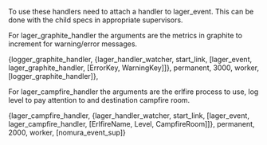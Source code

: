 To use these handlers need to attach a  handler to lager_event. This can be done with the child specs in appropriate supervisors.

For lager_graphite_handler the arguments are the metrics in graphite to increment for warning/error messages.

{logger_graphite_handler, {lager_handler_watcher, start_link, [lager_event, lager_graphite_handler, [ErrorKey, WarningKey]]}, permanent, 3000, worker, [logger_graphite_handler]},

For lager_campfire_handler the arguments are the erlfire process to use, log level to pay attention to and destination campfire room.

{lager_campfire_handler, {lager_handler_watcher, start_link, [lager_event, lager_campfire_handler, [ErlfireName, Level, CampfireRoom]]}, permanent, 2000, worker, [nomura_event_sup]}